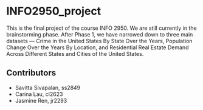 # INFO2950_project
This is the final project of the course INFO 2950. We are still currently in the brainstorming phase. After Phase 1, we have narrowed down to three main datasets — Crime in the United States By State Over the Years, Population Change Over the Years By Location, and Residential Real Estate Demand Across Different States and Cities of the United States.

## Contributors
* Savitta Sivapalan, ss2849
* Carina Lau, cl2623
* Jasmine Ren, jr2293
